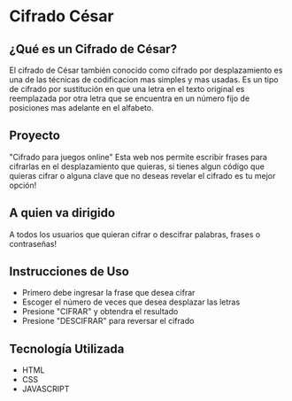 # Cifrado César
## ¿Qué es un Cifrado de César?  

El cifrado de César también conocido como cifrado por desplazamiento es una de las técnicas de codificacion mas simples y mas usadas. Es un tipo de cifrado por sustitución en que una letra en el texto original es reemplazada por otra letra que se encuentra en un número fijo de posiciones mas adelante en el alfabeto. 

## Proyecto 
"Cifrado para juegos online" Esta web nos permite escribir frases para cifrarlas en el desplazamiento que quieras, si tienes algun código que quieras cifrar o alguna clave que no deseas revelar el cifrado es tu mejor opción!

## A quien va dirigido 
A todos los usuarios que quieran cifrar o descifrar palabras, frases o contraseñas! 

## Instrucciones de Uso 
- Primero debe ingresar la frase que desea cifrar
- Escoger el número de veces que desea desplazar las letras 
- Presione "CIFRAR" y obtendra el resultado 
- Presione "DESCIFRAR" para reversar el cifrado


## Tecnología Utilizada 
- HTML 
- CSS
- JAVASCRIPT 




